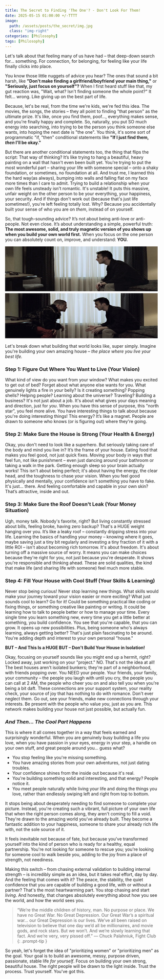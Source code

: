```yaml
---
title: The Secret to Finding 'The One'? - Don't Look For Them!
date: 2025-05-15 01:00:00 +/-TTTT
image:
  path: /assets/posts/the_secret/img.jpg
  class: "img-right"
categories: [Philosophy]
tags: [Philosophy]
---
```


Let's talk about that feeling many of us have had – that deep-down search for... something. For connection, for belonging, for feeling like your life finally clicks into place.

You know those little nuggets of advice you hear? The ones that sound a bit harsh, like **"Don't make finding a girlfriend/boyfriend your main thing,"** or **"Seriously, just focus on yourself"?** When I first heard stuff like that, my gut reaction was, "Wait, what? Isn't finding someone the whole point?" It felt... wrong. Like giving up on the best part of life.

Because, let's be real, from the time we're kids, we're fed this idea. The movies, the songs, the stories – they all point to finding "that person" as the ultimate prize. It's like, once you find them, poof..., everything makes sense, and you're finally happy and complete. So, naturally, you put SO much energy into searching, into trying to be the person you think someone else wants, into hoping the next date is "the one". You think, it's some sort of programmatic "if, "then" conditional statements like **"If I just find them, *then* I'll be okay."**

But there are another conditional statements too, the thing that flips the script: That way of thinking? It’s like trying to hang a beautiful, heavy painting on a wall that hasn't even been built yet. You're trying to put the most wonderful part – sharing your life with someone special – onto a shaky foundation, or sometimes, no foundation at all. And trust me, I learned this the hard way(as always), bumping into walls and falling flat on my face more times than I care to admit. Trying to build a relationship when your own life feels unsteady isn't romantic. It's unstable! It puts this massive, unfair weight on the other person to be your everything, your happiness, your security. And if things don't work out (because that's just life sometimes!), you're left feeling totally lost. Why? Because you accidentally built your sense of who you are on *them*, instead of on yourself.

So, that tough-sounding advice? It’s not about being anti-love or anti-people. Not even close. It’s about understanding a simple, powerful truth: **The most awesome, solid, and truly magnetic version of you shows up when you build your own world first.** When you focus on the one person you can absolutely count on, improve, and understand: **YOU.**

<img src="/assets/posts/the_secret/img2.jpg" alt="Fight Club" width="500" height="300">
 

Let's break down what building that world looks like, super simply. Imagine you're building your own amazing house – *the place where you live your best life.*

### Step 1: Figure Out Where You Want to Live (Your Vision)

What kind of view do you want from your window? What makes you excited to get out of bed? Forget about what anyone else wants for you. What genuinely lights a fire in *your* belly? Is it creating something? Popping shells? Helping people? Learning about the universe? Traveling? Building a business? It's not just about a job. It's about what gives your days meaning and direction, just for *you*. When you have this sense of purpose, this "north star", you feel more alive. You have interesting things to talk about because you're doing interesting things! This energy? It’s like a magnet. People are drawn to someone who knows (or is figuring out) where they're going.

### Step 2: Make Sure the House is Strong (Your Health & Energy)

Okay, you don't need to look like a superhero. But seriously taking care of the body and mind you live in? It’s the frame of your house. Eating food that makes you feel good, not just quick fixes. Moving your body in ways that feel fun, not like punishment – even just dancing around your bathroom or taking a walk in the park. Getting enough sleep so your brain actually works! This isn't about being perfect; it's about having the energy, the clear head, and the toughness to chase your vision. When you feel good physically and mentally, your confidence isn't something you have to fake. It's just... there. And feeling comfortable and capable in your own skin? That’s attractive, inside and out.

### Step 3: Make Sure the Roof Doesn't Leak (Your Money Situation)

Ugh, money talk. Nobody's favorite, right? But living constantly stressed about bills, feeling broke, having zero backup? That's a HUGE weight hanging over you. It’s like a leaky roof – constantly dripping stress into your life. Learning the basics of handling your money – knowing where it goes, maybe saving just a tiny bit regularly and investing a tiny fraction of it with a little ROI – isn't about becoming rich tomorrow. It's about freedom. It's about turning off a massive source of worry. It means you can make choices because they're right for you, not just because you're desperate. It shows you're responsible and thinking ahead. These are solid qualities, the kind that make life (and sharing life with someone) feel much more stable.

### Step 4: Fill Your House with Cool Stuff (Your Skills & Learning)

Never stop being curious! Never stop learning new things. What skills would make your journey toward your vision easier or more exciting? What just sounds cool to learn? Go for it! Could be something practical like coding or fixing things, or something creative like painting or writing. It could be learning how to talk to people better or how to manage your time. Every single time you learn something new, every time you get a little better at something, you build confidence. You see that you're capable, that you can grow. It opens up new possibilities. Plus, being someone who's always learning, always getting better? That's just plain fascinating to be around. You're adding depth and interest to your own personal "house."

**BUT – And This Is a HUGE BUT – Don't Build Your House in Isolation!**

Okay, focusing on yourself sounds like you might end up a hermit, right? Locked away, just working on your "project." NO. That's not the idea at all! The best houses aren't isolated bunkers; they're part of a neighborhood, with friends popping over. You NEED your people. Your friends, your family, your community – the people you laugh with until you cry, the people you can call at 2 AM, the people who cheer you on and also tell you when you're being a bit daft. These connections are your support system, your reality check, your source of joy that has nothing to do with romance. Don't ever neglect them. Go out, see your friends, make new connections through your interests. Be present with the people who value *you*, just as you are. This network makes building your house not just possible, but actually fun.

### *And Then... The Cool Part Happens*

This is where it all comes together in a way that feels earned and surprisingly wonderful. When you are genuinely busy building a life you love, when you have passion in your eyes, energy in your step, a handle on your own stuff, and great people around you... guess what?

- You stop feeling like you're missing something.
- You have amazing stories from your own adventures, not just dating troubles.
- Your confidence shines from the inside out because it's real.
- You're building something solid and interesting, and that energy? People notice it.
- You meet people naturally while living your life and doing the things you love, rather than endlessly swiping left and right from top to bottom.

It stops being about desperately needing to find someone to complete your picture. Instead, you're creating such a vibrant, full picture of your own life that when the right person comes along, they aren't coming to fill a void. They're drawn to the amazing world you've already built. They become a fantastic addition to your happiness, someone to share your already rich life with, not the sole source of it.

It feels inevitable not because of fate, but because you've transformed yourself into the kind of person who is ready for a healthy, equal partnership. You're not looking for someone to rescue you; you're looking for someone cool to walk beside you, adding to the joy from a place of strength, not neediness.

Making this switch – from chasing external validation to building internal strength – is incredibly simple as an idea, but it takes real effort, day by day. And the feeling that comes with it? The peace, the stability, the quiet confidence that you are capable of building a good life, with or without a partner? That's the most heartwarming part. You stop chasing and start *living*. And honestly, that changes absolutely everything about how you see the world, and how the world sees you.

> “We’re the middle children of history, man. No purpose or place. We have no Great War. No Great Depression. Our Great War’s a spiritual war… our Great Depression is our lives. We’ve all been raised on television to believe that one day we’d all be millionaires, and movie gods, and rock stars. But we won’t. And we’re slowly learning that fact. And we’re very, very pissed off.” ― Chuck Palahniuk, Fight Club 
{: .prompt-tip }

So yeah, let's forget the idea of "prioritizing women" or "prioritizing men" as the goal. Your goal is to build an awesome, messy, purpose driven, passionate, stable life *for yourself*. Focus on building your own strong, beautiful house. The right people will be drawn to the light inside. Trust the process. Trust yourself. You've got this.

